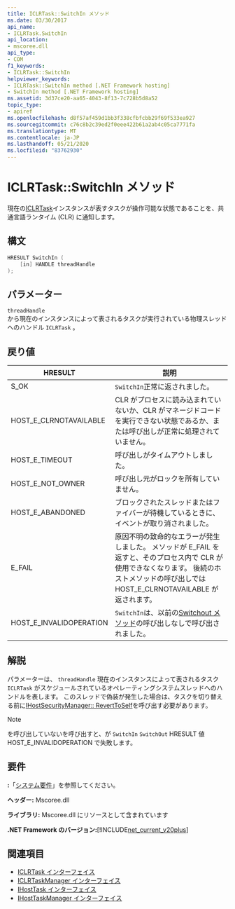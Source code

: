 ```yaml
---
title: ICLRTask::SwitchIn メソッド
ms.date: 03/30/2017
api_name:
- ICLRTask.SwitchIn
api_location:
- mscoree.dll
api_type:
- COM
f1_keywords:
- ICLRTask::SwitchIn
helpviewer_keywords:
- ICLRTask::SwitchIn method [.NET Framework hosting]
- SwitchIn method [.NET Framework hosting]
ms.assetid: 3d37ce20-aa65-4043-8f13-7c728b5d8a52
topic_type:
- apiref
ms.openlocfilehash: d8f57af459d1bb3f338cfbfcbb29f69f533ea927
ms.sourcegitcommit: c76c8b2c39ed2f0eee422b61a2ab4c05ca7771fa
ms.translationtype: MT
ms.contentlocale: ja-JP
ms.lasthandoff: 05/21/2020
ms.locfileid: "83762930"
---
```

# <a name="iclrtaskswitchin-method"></a>ICLRTask::SwitchIn メソッド
現在の[ICLRTask](iclrtask-interface.md)インスタンスが表すタスクが操作可能な状態であることを、共通言語ランタイム (CLR) に通知します。  
  
## <a name="syntax"></a>構文  
  
```cpp  
HRESULT SwitchIn (  
    [in] HANDLE threadHandle  
);  
```  
  
## <a name="parameters"></a>パラメーター  
 `threadHandle`  
 から現在のインスタンスによって表されるタスクが実行されている物理スレッドへのハンドル `ICLRTask` 。  
  
## <a name="return-value"></a>戻り値  
  
|HRESULT|説明|  
|-------------|-----------------|  
|S_OK|`SwitchIn`正常に返されました。|  
|HOST_E_CLRNOTAVAILABLE|CLR がプロセスに読み込まれていないか、CLR がマネージドコードを実行できない状態であるか、または呼び出しが正常に処理されていません。|  
|HOST_E_TIMEOUT|呼び出しがタイムアウトしました。|  
|HOST_E_NOT_OWNER|呼び出し元がロックを所有していません。|  
|HOST_E_ABANDONED|ブロックされたスレッドまたはファイバーが待機しているときに、イベントが取り消されました。|  
|E_FAIL|原因不明の致命的なエラーが発生しました。 メソッドが E_FAIL を返すと、そのプロセス内で CLR が使用できなくなります。 後続のホストメソッドの呼び出しでは HOST_E_CLRNOTAVAILABLE が返されます。|  
|HOST_E_INVALIDOPERATION|`SwitchIn`は、以前の[Switchout メソッド](iclrtask-switchout-method.md)の呼び出しなしで呼び出されました。|  
  
## <a name="remarks"></a>解説  
 パラメーターは、 `threadHandle` 現在のインスタンスによって表されるタスク `ICLRTask` がスケジュールされているオペレーティングシステムスレッドへのハンドルを表します。 このスレッドで偽装が発生した場合は、タスクを切り替える前に[IHostSecurityManager:: RevertToSelf](ihostsecuritymanager-reverttoself-method.md)を呼び出す必要があります。  
  
> [!NOTE]
> を呼び出していないを呼び出すと、が `SwitchIn` `SwitchOut` HRESULT 値 HOST_E_INVALIDOPERATION で失敗します。  
  
## <a name="requirements"></a>要件  
 **:**「[システム要件](../../get-started/system-requirements.md)」を参照してください。  
  
 **ヘッダー:** Mscoree.dll  
  
 **ライブラリ:** Mscoree.dll にリソースとして含まれています  
  
 **.NET Framework のバージョン:**[!INCLUDE[net_current_v20plus](../../../../includes/net-current-v20plus-md.md)]  
  
## <a name="see-also"></a>関連項目

- [ICLRTask インターフェイス](iclrtask-interface.md)
- [ICLRTaskManager インターフェイス](iclrtaskmanager-interface.md)
- [IHostTask インターフェイス](ihosttask-interface.md)
- [IHostTaskManager インターフェイス](ihosttaskmanager-interface.md)
